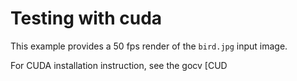 # Testing with cuda

This example provides a 50 fps render of the `bird.jpg` input image.

For CUDA installation instruction, see the gocv [CUD